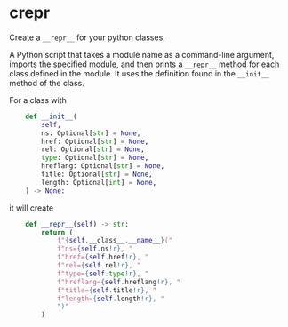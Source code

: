 # crepr

Create a ``__repr__`` for your python classes.

A Python script that takes a module name as a command-line argument,
imports the specified module, and then prints a `__repr__` method
for each class defined in the module.
It uses the definition found in the  `__init__` method of the class.

For a class with

```python
    def __init__(
        self,
        ns: Optional[str] = None,
        href: Optional[str] = None,
        rel: Optional[str] = None,
        type: Optional[str] = None,
        hreflang: Optional[str] = None,
        title: Optional[str] = None,
        length: Optional[int] = None,
    ) -> None:
```

it will create

```python
    def __repr__(self) -> str:
        return (
            f"{self.__class__.__name__}("
            f"ns={self.ns!r}, "
            f"href={self.href!r}, "
            f"rel={self.rel!r}, "
            f"type={self.type!r}, "
            f"hreflang={self.hreflang!r}, "
            f"title={self.title!r}, "
            f"length={self.length!r}, "
            ")"
        )
```
